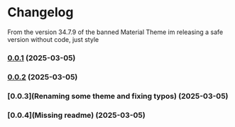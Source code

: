 # Changelog

From the version 34.7.9 of the banned Material Theme im releasing a safe version without code, just style

### [0.0.1](Init) (2025-03-05)
### [0.0.2](Typo) (2025-03-05)
### [0.0.3](Renaming some theme and fixing typos) (2025-03-05)
### [0.0.4](Missing readme) (2025-03-05)
